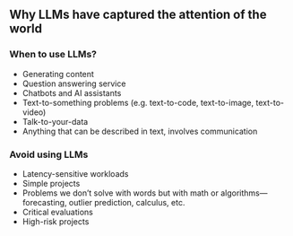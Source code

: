 ## Why LLMs have captured the attention of the world

### When to use LLMs?
- Generating content
- Question answering service
- Chatbots and AI assistants
- Text-to-something problems (e.g. text-to-code, text-to-image, text-to-video)
- Talk-to-your-data
- Anything that can be described in text, involves communication

### Avoid using LLMs
- Latency-sensitive workloads
- Simple projects
- Problems we don’t solve with words but with math or algorithms—forecasting, outlier prediction, calculus, etc.
- Critical evaluations
- High-risk projects

